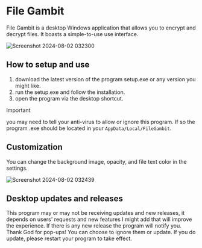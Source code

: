 # File Gambit

File Gambit is a desktop Windows application that allows you to encrypt and decrypt files. It boasts a simple-to-use use interface.

![Screenshot 2024-08-02 032300](https://github.com/user-attachments/assets/5ec59776-92b8-46fb-ac36-59689d2a2f2d)

## How to setup and use
1. download the latest version of the program setup.exe or any version you might like.
2. run the setup.exe and follow the installation.
3. open the program via the desktop shortcut.

> [!IMPORTANT]
> you may need to tell your anti-virus to allow or ignore this program. If so the program .exe should be located in your ```AppData/Local/FileGambit```.

## Customization
You can change the background image, opacity, and file text color in the settings.

![Screenshot 2024-08-02 032439](https://github.com/user-attachments/assets/e5561c1e-24c7-412e-ac6d-4c4a5db74de9)

## Desktop updates and releases
This program may or may not be receiving updates and new releases, it depends on users' requests and new features I might add that will improve the experience. If there is any new release the program will notify you. Thank God for pop-ups! You can choose to ignore them or update. If you do update, please restart your program to take effect.
